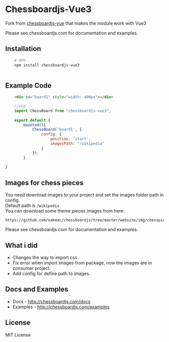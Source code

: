 # Chessboardjs-Vue3


Fork from [chessboardjs-vue](https://github.com/technoo0/chessboardjs-vue) that makes the module work with Vue3

Please see chessboardjs.com for documentation and examples.

## Installation 


```sh
    # NPM
    npm install chessboardjs-vue3
    
```

## Example Code

```html
    <div id="board1" style="width: 400px"></div>
```
```js
    //Vue
    import ChessBoard from "chessboardjs-vue3";
    
    export default {
        mounted(){
            ChessBoard('board1', {
                config: {
                    position: 'start',
                    imagesPath: "/wikipedia"
                }
            });
        }
  
}

```

## Images for chess pieces
You need download images to your project and set the images folder path in config.<br>
Default path is ```/wikipedia``` <br>
You can download some theme pieces images from here:
```
https://github.com/oakmac/chessboardjs/tree/master/website/img/chesspieces
```

Please see chessboardjs.com for documentation and examples.

## What i did 

- Changes the way to import css .
- Fix error when import images from package, now the images are in consumer project.
- Add config for define path to images.

## Docs and Examples

- Docs - <http://chessboardjs.com/docs>
- Examples - <http://chessboardjs.com/examples>

## License

MIT License


